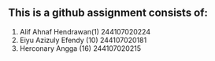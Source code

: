 This is a github assignment consists of:
----------------------------------------

1. Alif Ahnaf Hendrawan(1) 244107020224
2. Eiyu Azizuly Efendy (10) 244107020181
3. Herconary Angga (16) 244107020215
